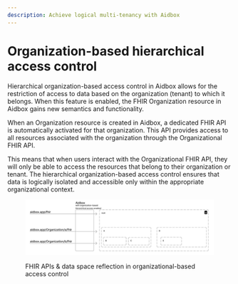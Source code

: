 ```yaml
---
description: Achieve logical multi-tenancy with Aidbox
---
```


# Organization-based hierarchical access control

Hierarchical organization-based access control in Aidbox allows for the restriction of access to data based on the organization (tenant) to which it belongs. When this feature is enabled, the FHIR Organization resource in Aidbox gains new semantics and functionality.

When an Organization resource is created in Aidbox, a dedicated FHIR API is automatically activated for that organization. This API provides access to all resources associated with the organization through the Organizational FHIR API.

This means that when users interact with the Organizational FHIR API, they will only be able to access the resources that belong to their organization or tenant. The hierarchical organization-based access control ensures that data is logically isolated and accessible only within the appropriate organizational context.

<figure><img src="../../.gitbook/assets/Screenshot 2023-06-28 at 15.42.54.png" alt=""><figcaption><p>FHIR APIs &#x26; data space reflection in organizational-based access control</p></figcaption></figure>

